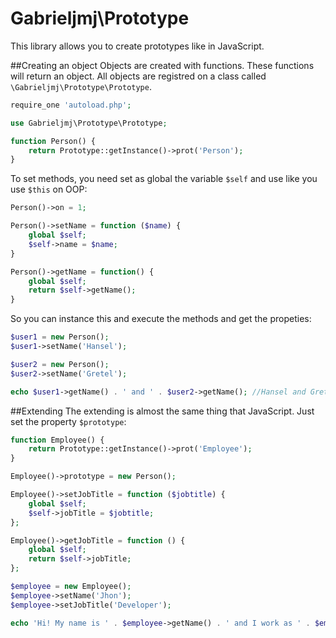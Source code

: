 Gabrieljmj\Prototype
====================
This library allows you to create prototypes like in JavaScript.

##Creating an object
Objects are created with functions. These functions will return an object. All objects are registred on a class called ```\Gabrieljmj\Prototype\Prototype```.
```php
require_one 'autoload.php';

use Gabrieljmj\Prototype\Prototype;

function Person() {
    return Prototype::getInstance()->prot('Person');
}
```
To set methods, you need set as global the variable ```$self``` and use like you use ```$this``` on OOP: 
```php
Person()->on = 1;

Person()->setName = function ($name) {
    global $self;
    $self->name = $name;
}

Person()->getName = function() {
    global $self;
    return $self->getName();
}
```
So you can instance this and execute the methods and get the propeties:
```php
$user1 = new Person();
$user1->setName('Hansel');

$user2 = new Person();
$user2->setName('Gretel');

echo $user1->getName() . ' and ' . $user2->getName(); //Hansel and Gretel
```
##Extending
The extending is almost the same thing that JavaScript. Just set the property ```$prototype```:
```php
function Employee() {
    return Prototype::getInstance()->prot('Employee');
}

Employee()->prototype = new Person();

Employee()->setJobTitle = function ($jobtitle) {
    global $self;
    $self->jobTitle = $jobtitle;
};

Employee()->getJobTitle = function () {
    global $self;
    return $self->jobTitle;
};

$employee = new Employee();
$employee->setName('Jhon');
$employee->setJobTitle('Developer');

echo 'Hi! My name is ' . $employee->getName() . ' and I work as ' . $employee->getJobTitle();
```